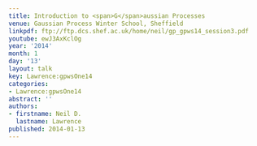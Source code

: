 ```yaml
---
title: Introduction to <span>G</span>aussian Processes
venue: Gaussian Process Winter School, Sheffield
linkpdf: ftp://ftp.dcs.shef.ac.uk/home/neil/gp_gpws14_session3.pdf
youtube: ewJ3AxKclOg
year: '2014'
month: 1
day: '13'
layout: talk
key: Lawrence:gpwsOne14
categories:
- Lawrence:gpwsOne14
abstract: ''
authors:
- firstname: Neil D.
  lastname: Lawrence
published: 2014-01-13
---
```

